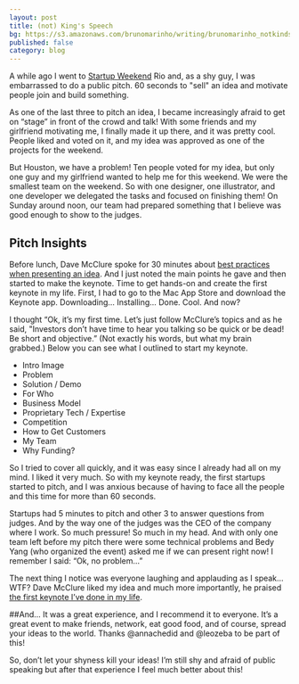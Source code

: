 ```yaml
---
layout: post
title: (not) King's Speech
bg: https://s3.amazonaws.com/brunomarinho/writing/brunomarinho_notkindspeach%402x.jpg
published: false
category: blog
---
```


A while ago I went to <a href="http://startupweekend.org/" target="_blank">Startup Weekend</a> Rio and, as a shy guy, I was embarrassed to do a public pitch. 60 seconds to "sell" an idea and motivate people join and build something.

As one of the last three to pitch an idea, I became increasingly afraid to get on “stage” in front of the crowd and talk! With some friends and my girlfriend motivating me, I finally made it up there, and it was pretty cool. People liked and voted on it, and my idea was approved as one of the projects for the weekend.

But Houston, we have a problem! Ten people voted for my idea, but only one guy and my girlfriend wanted to help me for this weekend. We were the smallest team on the weekend. So with one designer, one illustrator, and one developer we delegated the tasks and focused on finishing them! On Sunday around noon, our team had prepared something that I believe was good enough to show to the judges.

## Pitch Insights
Before lunch, Dave McClure spoke for 30 minutes about <a href="http://www.slideshare.net/dmc500hats/how-to-pitch-a-vc-sept-2010" target="_blank">best practices when presenting an idea</a>. And I just noted the main points he gave and then started to make the keynote. Time to get hands-on and create the first keynote in my life. First, I had to go to the Mac App Store and download the Keynote app. Downloading… Installing… Done. Cool. And now?

I thought “Ok, it’s my first time. Let’s just follow McClure’s topics and as he said,  "Investors don’t have time to hear you talking so be quick or be dead! Be short and objective.” (Not exactly his words, but what my brain grabbed.) Below you can see what I outlined to start my keynote.

* Intro Image
* Problem
* Solution / Demo
* For Who
* Business Model
* Proprietary Tech / Expertise
* Competition
* How to Get Customers
* My Team
* Why Funding?


So I tried to cover all quickly, and it was easy since I already had all on my mind. I liked it very much. So with my keynote ready, the first startups started to pitch, and I was anxious because of having to face all the people and this time for more than 60 seconds.

Startups had 5 minutes to pitch and other 3 to answer questions from judges. And by the way one of the judges was the CEO of the company where I work. So much pressure! So much in my head. And with only one team left before my pitch there were some technical problems and Bedy Yang (who organized the event) asked me if we can present right now! I remember I said: “Ok, no problem…” 

The next thing I notice was everyone laughing and applauding as I speak… WTF? Dave McClure liked my idea and much more importantly, he praised <a href="http://www.slideshare.net/brunoportnoy/onde-kh-where-to-poop-pitch-keynote-at-swrio" target="_blank">the first keynote I’ve done in my life</a>.

##And...
It was a great experience, and I recommend it to everyone. It’s a great event to make friends, network, eat good food, and of course, spread your ideas to the world. Thanks @annachedid and @leozeba to be part of this!

So, don’t let your shyness kill your ideas! I’m still shy and afraid of public speaking but after that experience I feel much better about this!